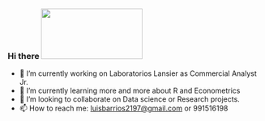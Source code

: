 ### Hi there  <img src="https://media.giphy.com/media/xFkgeu7dhfgqqxJqmj/giphy.gif" width="200" height="100" />

- 🔭 I’m currently working on Laboratorios Lansier as Commercial Analyst Jr. 
- 🌱 I’m currently learning more and more about R and Econometrics
- 👯 I’m looking to collaborate on Data science or Research projects.
- 📫 How to reach me: luisbarrios2197@gmail.com or 991516198
